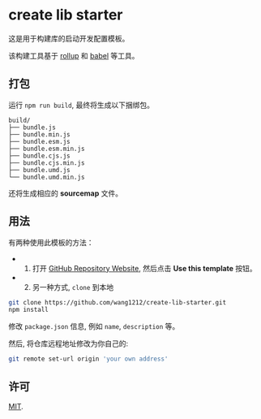 # create lib starter

这是用于构建库的启动开发配置模板。

该构建工具基于 [rollup](http://rollupjs.org/) 和 [babel](https://babeljs.io/) 等工具。

## 打包

运行 `npm run build`, 最终将生成以下捆绑包。

    build/
    ├── bundle.js
    ├── bundle.min.js
    ├── bundle.esm.js
    ├── bundle.esm.min.js
    ├── bundle.cjs.js
    ├── bundle.cjs.min.js
    ├── bundle.umd.js
    └── bundle.umd.min.js

还将生成相应的 **sourcemap** 文件。

## 用法

有两种使用此模板的方法：

-   1. 打开 [GitHub Repository Website](https://github.com/wang1212/create-lib-starter), 然后点击 **Use this template** 按钮。

-   2. 另一种方式, `clone` 到本地

```bash
git clone https://github.com/wang1212/create-lib-starter.git
npm install
```

修改 `package.json` 信息, 例如 `name`, `description` 等。

然后, 将仓库远程地址修改为你自己的:

```bash
git remote set-url origin 'your own address'
```

## 许可

[MIT](./LICENSE).
